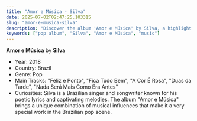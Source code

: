 ```yaml
---
title: "Amor e Música - Silva"
date: 2025-07-02T02:47:25.103315
slug: "amor-e-musica-silva"
description: "Discover the album 'Amor e Música' by Silva, a highlight in pop music."
keywords: ["pop album", "Silva", "Amor e Música", "music"]
---
```


**Amor e Música** by **Silva**

- Year: 2018
- Country: Brazil
- Genre: Pop
- Main Tracks: "Feliz e Ponto", "Fica Tudo Bem", "A Cor É Rosa", "Duas da Tarde", "Nada Será Mais Como Era Antes"
- Curiosities: Silva is a Brazilian singer and songwriter known for his poetic lyrics and captivating melodies. The album "Amor e Música" brings a unique combination of musical influences that make it a very special work in the Brazilian pop scene.